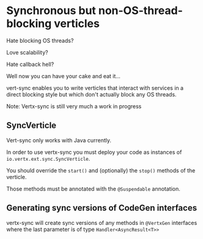 # Synchronous but non-OS-thread-blocking verticles

Hate blocking OS threads?

Love scalability?

Hate callback hell?

Well now you can have your cake and eat it...

vert-sync enables you to write verticles that interact with services in a direct blocking style but which don't
actually block any OS threads.

Note: Vertx-sync is still very much a work in progress

## SyncVerticle

Vert-sync only works with Java currently.

In order to use vertx-sync you must deploy your code as instances of `io.vertx.ext.sync.SyncVerticle`.

You should override the `start()` and (optionally) the `stop()` methods of the verticle.

Those methods must be annotated with the `@Suspendable` annotation.

## Generating sync versions of CodeGen interfaces

vertx-sync will create sync versions of any methods in `@VertxGen` interfaces where the last parameter is of type
`Handler<AsyncResult<T>>`




